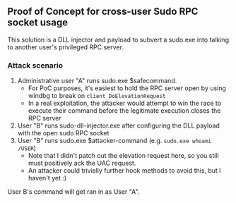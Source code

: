 ## Proof of Concept for cross-user Sudo RPC socket usage

This solution is a DLL injector and payload to subvert a sudo.exe into talking to another user's privileged RPC server.

### Attack scenario

1. Administrative user "A" runs sudo.exe $safecommand.
	* For PoC purposes, it's easiest to hold the RPC server open by using windbg to break on `client_DoElevationRequest`
	* In a real exploitation, the attacker would attempt to win the race to execute their command before the legitimate execution closes the RPC server
1. User "B" runs sudo-dll-injector.exe after configuring the DLL payload with the open sudo RPC socket
1. User "B" runs sudo.exe $attacker-command (e.g. `sudo.exe whoami /USER`)
	* Note that I didn't patch out the elevation request here, so you still must positively ack the UAC request.
	* An attacker could trivially further hook methods to avoid this, but I haven't yet :)

User B's command will get ran in as User "A".
